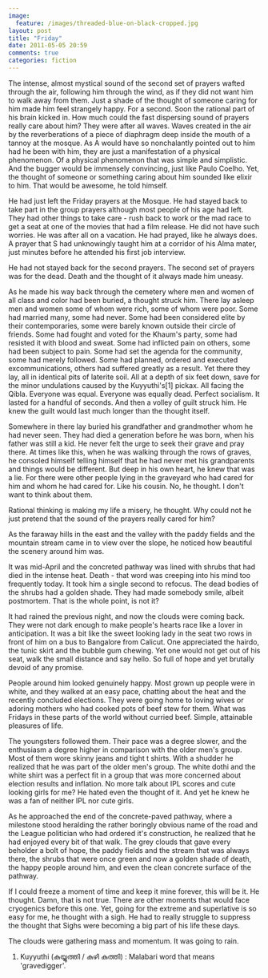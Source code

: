 ```yaml
---
image:
  feature: /images/threaded-blue-on-black-cropped.jpg
layout: post
title: "Friday"
date: 2011-05-05 20:59
comments: true
categories: fiction
---
```

The intense, almost mystical sound of the second set of prayers wafted through the air, following him through the wind, as if they did not want him to walk away from them. Just a shade of the thought of someone caring for him made him feel strangely happy. For a second. Soon the rational part of his brain kicked in. How much could the fast dispersing sound of prayers really care about him? They were after all waves. Waves created in the air by the reverberations of a piece of diaphragm deep inside the mouth of a tannoy at the mosque. As A would have so nonchalantly pointed out to him had he been with him, they are just a manifestation of a physical phenomenon. Of a physical phenomenon that was simple and simplistic. And the bugger would be immensely convincing, just like Paulo Coelho. Yet, the thought of someone or something caring about him sounded like elixir to him. That would be awesome, he told himself.

He had just left the Friday prayers at the Mosque. He had stayed back to take part in the group prayers although most people of his age had left. They had other things to take care - rush back to work or the mad race to get a seat at one of the movies that had a film release. He did not have such worries. He was after all on a vacation. He had prayed, like he always does. A prayer that S had unknowingly taught him at a corridor of his Alma mater, just minutes before he attended his first job interview.

He had not stayed back for the second prayers. The second set of prayers was for the dead. Death and the thought of it always made him uneasy.

As he made his way back through the cemetery where men and women of all class and color had been buried, a thought struck him. There lay asleep men and women some of whom were rich, some of whom were poor. Some had married many, some had never. Some had been considered elite by their contemporaries, some were barely known outside their circle of friends. Some had fought and voted for the Khaum's party, some had resisted it with blood and sweat. Some had inflicted pain on others, some had been subject to pain. Some had set the agenda for the community, some had merely followed. Some had planned, ordered and executed excommunications, others had suffered greatly as a result. Yet there they lay, all in identical pits of laterite soil. All at a depth of six feet down, save for the minor undulations caused by the Kuyyuthi's[1] pickax. All facing the Qibla. Everyone was equal. Everyone was equally dead. Perfect socialism. It lasted for a handful of seconds. And then a volley of guilt struck him. He knew the guilt would last much longer than the thought itself.

Somewhere in there lay buried his grandfather and grandmother whom he had never seen. They had died a generation before he was born, when his father was still a kid. He never felt the urge to seek their grave and pray there. At times like this, when he was walking through the rows of graves, he consoled himself telling himself that he had never met his grandparents and things would be different. But deep in his own heart, he knew that was a lie. For there were other people lying in the graveyard who had cared for him and whom he had cared for. Like his cousin. No, he thought. I don't want to think about them.

Rational thinking is making my life a misery, he thought. Why could not he just pretend that the sound of the prayers really cared for him?

As the faraway hills in the east and the valley with the paddy fields and the mountain stream came in to view over the slope, he noticed how beautiful the scenery around him was.

It was mid-April and the concreted pathway was lined with shrubs that had died in the intense heat. Death - that word was creeping into his mind too frequently today. It took him a single second to refocus. The dead bodies of the shrubs had a golden shade. They had made somebody smile, albeit postmortem. That is the whole point, is not it?

It had rained the previous night, and now the clouds were coming back. They were not dark enough to make people's hearts race like a lover in anticipation. It was a bit like the sweet looking lady in the seat two rows in front of him on a bus to Bangalore from Calicut. One appreciated the hairdo, the tunic skirt and the bubble gum chewing. Yet one would not get out of his seat, walk the small distance and say hello. So full of hope and yet brutally devoid of any promise.

People around him looked genuinely happy. Most grown up people were in white, and they walked at an easy pace, chatting about the heat and the recently concluded elections. They were going home to loving wives or adoring mothers who had cooked pots of beef stew for them. What was Fridays in these parts of the world without curried beef. Simple, attainable pleasures of life.

The youngsters followed them. Their pace was a degree slower, and the enthusiasm a degree higher in comparison with the older men's group. Most of them wore skinny jeans and tight t shirts. With a shudder he realized that he was part of the older men's group. The white dothi and the white shirt was a perfect fit in a group that was more concerned about election results and inflation. No more talk about IPL scores and cute looking girls for me? He hated even the thought of it. And yet he knew he was a fan of neither IPL nor cute girls.

As he approached the end of the concrete-paved pathway, where a milestone stood heralding the rather boringly obvious name of the road and the League politician who had ordered it's construction, he realized that he had enjoyed every bit of that walk. The grey clouds that gave every beholder a bolt of hope, the paddy fields and the stream that was always there, the shrubs that were once green and now a golden shade of death, the happy people around him, and even the clean concrete surface of the pathway.

If I could freeze a moment of time and keep it mine forever, this will be it. He thought. Damn, that is not true. There are other moments that would face cryogenics before this one. Yet, going for the extreme and superlative is so easy for me, he thought with a sigh. He had to really struggle to suppress the thought that Sighs were becoming a big part of his life these days.

The clouds were gathering mass and momentum. It was going to rain.

1. Kuyyuthi (കുയ്യുത്തി / കുഴി കുത്തി) : Malabari word that means 'gravedigger'.
